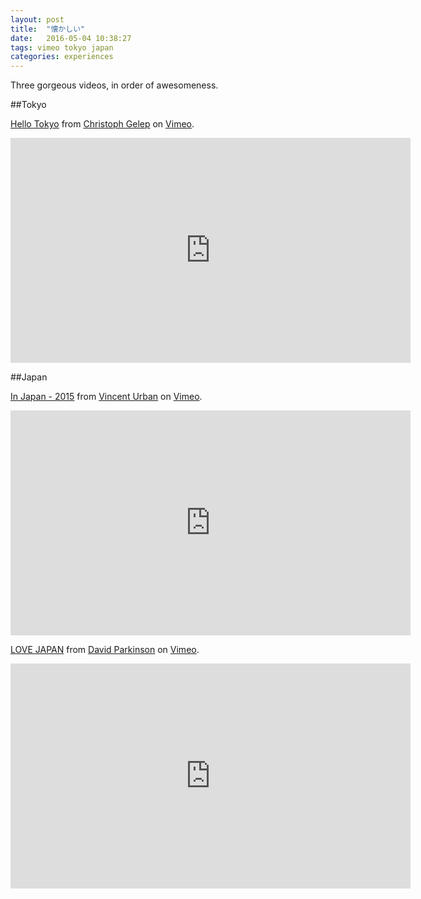 ```yaml
---
layout: post
title:  "懐かしい"
date:   2016-05-04 10:38:27
tags: vimeo tokyo japan
categories: experiences
---
```


Three gorgeous videos, in order of awesomeness.

##Tokyo
<p><a href="https://vimeo.com/163662857">Hello Tokyo</a> from <a href="https://vimeo.com/user16483724">Christoph Gelep</a> on <a href="https://vimeo.com">Vimeo</a>.</p>
<iframe src="https://player.vimeo.com/video/163662857" width="640" height="360" frameborder="0" webkitallowfullscreen mozallowfullscreen allowfullscreen></iframe>

##Japan
<p><a href="https://vimeo.com/160301271">In Japan - 2015</a> from <a href="https://vimeo.com/vincenturban">Vincent Urban</a> on <a href="https://vimeo.com">Vimeo</a>.</p>
<iframe src="https://player.vimeo.com/video/160301271?badge=0" width="640" height="360" frameborder="0" webkitallowfullscreen mozallowfullscreen allowfullscreen></iframe>

<p><a href="https://vimeo.com/101373765">LOVE JAPAN</a> from <a href="https://vimeo.com/davidparkinson">David Parkinson</a> on <a href="https://vimeo.com">Vimeo</a>.</p>
<iframe src="https://player.vimeo.com/video/101373765" width="640" height="360" frameborder="0" webkitallowfullscreen mozallowfullscreen allowfullscreen></iframe>
